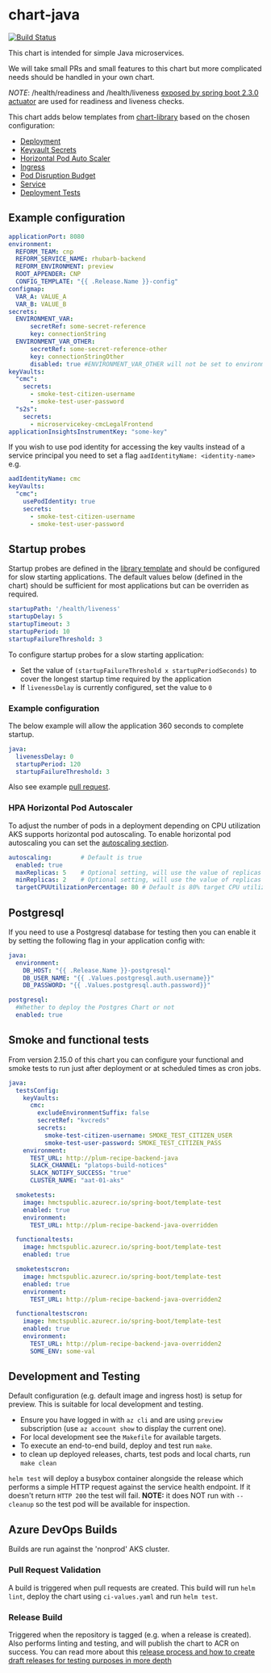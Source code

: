 # chart-java

[![Build Status](https://dev.azure.com/hmcts/CNP/_apis/build/status/Helm%20Charts/chart-java)](https://dev.azure.com/hmcts/CNP/_build/latest?definitionId=62)

This chart is intended for simple Java microservices.

We will take small PRs and small features to this chart but more complicated needs should be handled in your own chart.

*NOTE*: /health/readiness and /health/liveness [exposed by spring boot 2.3.0 actuator](https://docs.spring.io/spring-boot/docs/2.3.0.BUILD-SNAPSHOT/reference/html/production-ready-features.html#production-ready-kubernetes-probes) are used for readiness and liveness checks.

This chart adds below templates from [chart-library](https://github.com/hmcts/chart-library/) based on the chosen configuration:

- [Deployment](https://github.com/hmcts/chart-library/tree/master#deployment)
- [Keyvault Secrets](https://github.com/hmcts/chart-library#keyvault-secret-csi-volumes)
- [Horizontal Pod Auto Scaler](https://github.com/hmcts/chart-library/tree/master#hpa-horizontal-pod-auto-scaler)
- [Ingress](https://github.com/hmcts/chart-library/tree/master#ingress)
- [Pod Disruption Budget](https://github.com/hmcts/chart-library/tree/master#pod-disruption-budget)
- [Service](https://github.com/hmcts/chart-library/tree/master#service)
- [Deployment Tests](https://github.com/hmcts/chart-library/tree/master#smoke-and-functional-tests)

## Example configuration

```yaml
applicationPort: 8080
environment:
  REFORM_TEAM: cnp
  REFORM_SERVICE_NAME: rhubarb-backend
  REFORM_ENVIRONMENT: preview
  ROOT_APPENDER: CNP
  CONFIG_TEMPLATE: "{{ .Release.Name }}-config"
configmap:
  VAR_A: VALUE_A
  VAR_B: VALUE_B
secrets: 
  ENVIRONMENT_VAR:
      secretRef: some-secret-reference
      key: connectionString
  ENVIRONMENT_VAR_OTHER:
      secretRef: some-secret-reference-other
      key: connectionStringOther
      disabled: true #ENVIRONMENT_VAR_OTHER will not be set to environment
keyVaults:
  "cmc":
    secrets:
      - smoke-test-citizen-username
      - smoke-test-user-password
  "s2s":
    secrets:
      - microservicekey-cmcLegalFrontend
applicationInsightsInstrumentKey: "some-key"
```

If you wish to use pod identity for accessing the key vaults instead of a service principal you need to set a flag `aadIdentityName: <identity-name>`
e.g.
```yaml
aadIdentityName: cmc
keyVaults:
  "cmc":
    usePodIdentity: true
    secrets:
      - smoke-test-citizen-username
      - smoke-test-user-password
```

## Startup probes
Startup probes are defined in the [library template](https://github.com/hmcts/chart-library/tree/dtspo-2201-startup-probes#startup-probes) and should be configured for slow starting applications. 
The default values below (defined in the chart) should be sufficient for most applications but can be overriden as required.
```yaml
startupPath: '/health/liveness'
startupDelay: 5
startupTimeout: 3
startupPeriod: 10
startupFailureThreshold: 3
```

To configure startup probes for a slow starting application:
- Set the value of `(startupFailureThreshold x startupPeriodSeconds)` to cover the longest startup time required by the application  
- If `livenessDelay` is currently configured, set the value to `0`

### Example configuration
The below example will allow the application 360 seconds to complete startup.
```yaml
java:
  livenessDelay: 0
  startupPeriod: 120
  startupFailureThreshold: 3
```
Also see example [pull request](https://github.com/hmcts/cnp-flux-config/pull/12891/files).  

### HPA Horizontal Pod Autoscaler

To adjust the number of pods in a deployment depending on CPU utilization AKS supports horizontal pod autoscaling.
To enable horizontal pod autoscaling you can set the [autoscaling section](https://docs.microsoft.com/en-us/azure/aks/tutorial-kubernetes-scale#autoscale-pods).

```yaml
autoscaling:        # Default is true
  enabled: true 
  maxReplicas: 5    # Optional setting, will use the value of replicas + 2 if not set
  minReplicas: 2    # Optional setting, will use the value of replicas if not set
  targetCPUUtilizationPercentage: 80 # Default is 80% target CPU utilization
```

## Postgresql

If you need to use a Postgresql database for testing then you can enable it 
by setting the following flag in your application config with:

```yaml
java:
  environment:
    DB_HOST: "{{ .Release.Name }}-postgresql"
    DB_USER_NAME: "{{ .Values.postgresql.auth.username}}"
    DB_PASSWORD: "{{ .Values.postgresql.auth.password}}"

postgresql:
  #Whether to deploy the Postgres Chart or not
  enabled: true
```      

## Smoke and functional tests

From version 2.15.0 of this chart you can configure your functional and smoke tests to run just after deployment or at scheduled times 
as cron jobs.

```yaml
java:
  testsConfig:
    keyVaults:
      cmc:
        excludeEnvironmentSuffix: false
        secretRef: "kvcreds"
        secrets:
          smoke-test-citizen-username: SMOKE_TEST_CITIZEN_USER
          smoke-test-user-password: SMOKE_TEST_CITIZEN_PASS
    environment:
      TEST_URL: http://plum-recipe-backend-java
      SLACK_CHANNEL: "platops-build-notices"
      SLACK_NOTIFY_SUCCESS: "true"
      CLUSTER_NAME: "aat-01-aks"

  smoketests:
    image: hmctspublic.azurecr.io/spring-boot/template-test
    enabled: true
    environment:
      TEST_URL: http://plum-recipe-backend-java-overridden

  functionaltests:
    image: hmctspublic.azurecr.io/spring-boot/template-test
    enabled: true

  smoketestscron:
    image: hmctspublic.azurecr.io/spring-boot/template-test
    enabled: true
    environment:
      TEST_URL: http://plum-recipe-backend-java-overridden2

  functionaltestscron:
    image: hmctspublic.azurecr.io/spring-boot/template-test
    enabled: true
    environment:
      TEST_URL: http://plum-recipe-backend-java-overridden2
      SOME_ENV: some-val
```

## Development and Testing

Default configuration (e.g. default image and ingress host) is setup for preview. This is suitable for local development and testing.

- Ensure you have logged in with `az cli` and are using `preview` subscription (use `az account show` to display the current one).
- For local development see the `Makefile` for available targets.
- To execute an end-to-end build, deploy and test run `make`.
- to clean up deployed releases, charts, test pods and local charts, run `make clean`

`helm test` will deploy a busybox container alongside the release which performs a simple HTTP request against the service health endpoint. If it doesn't return `HTTP 200` the test will fail. **NOTE:** it does NOT run with `--cleanup` so the test pod will be available for inspection.

## Azure DevOps Builds

Builds are run against the 'nonprod' AKS cluster.

### Pull Request Validation

A build is triggered when pull requests are created. This build will run `helm lint`, deploy the chart using `ci-values.yaml` and run `helm test`.

### Release Build

Triggered when the repository is tagged (e.g. when a release is created). Also performs linting and testing, and will publish the chart to ACR on success.
You can read more about this [release process and how to create draft releases for testing purposes in more depth](https://hmcts.github.io/ops-runbooks/Testing-Changes/drafting-a-release.html)
